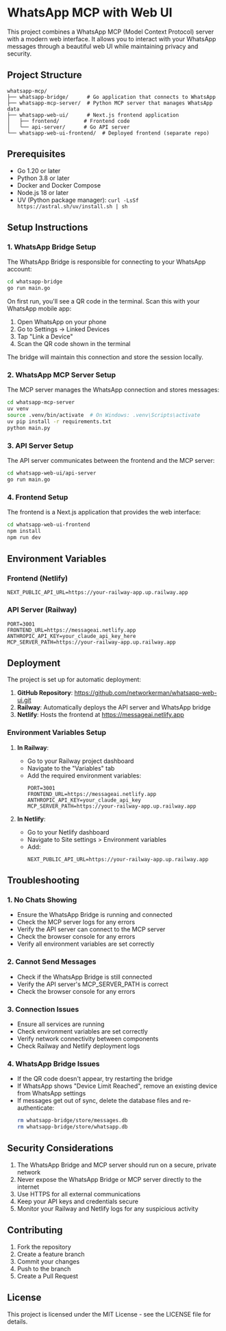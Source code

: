# WhatsApp MCP with Web UI

This project combines a WhatsApp MCP (Model Context Protocol) server with a modern web interface. It allows you to interact with your WhatsApp messages through a beautiful web UI while maintaining privacy and security.

## Project Structure

```
whatsapp-mcp/
├── whatsapp-bridge/      # Go application that connects to WhatsApp
├── whatsapp-mcp-server/  # Python MCP server that manages WhatsApp data
├── whatsapp-web-ui/      # Next.js frontend application
│   ├── frontend/        # Frontend code
│   └── api-server/      # Go API server
└── whatsapp-web-ui-frontend/  # Deployed frontend (separate repo)
```

## Prerequisites

- Go 1.20 or later
- Python 3.8 or later
- Docker and Docker Compose
- Node.js 18 or later
- UV (Python package manager): `curl -LsSf https://astral.sh/uv/install.sh | sh`

## Setup Instructions

### 1. WhatsApp Bridge Setup

The WhatsApp Bridge is responsible for connecting to your WhatsApp account:

```bash
cd whatsapp-bridge
go run main.go
```

On first run, you'll see a QR code in the terminal. Scan this with your WhatsApp mobile app:
1. Open WhatsApp on your phone
2. Go to Settings → Linked Devices
3. Tap "Link a Device"
4. Scan the QR code shown in the terminal

The bridge will maintain this connection and store the session locally.

### 2. WhatsApp MCP Server Setup

The MCP server manages the WhatsApp connection and stores messages:

```bash
cd whatsapp-mcp-server
uv venv
source .venv/bin/activate  # On Windows: .venv\Scripts\activate
uv pip install -r requirements.txt
python main.py
```

### 3. API Server Setup

The API server communicates between the frontend and the MCP server:

```bash
cd whatsapp-web-ui/api-server
go run main.go
```

### 4. Frontend Setup

The frontend is a Next.js application that provides the web interface:

```bash
cd whatsapp-web-ui-frontend
npm install
npm run dev
```

## Environment Variables

### Frontend (Netlify)
```env
NEXT_PUBLIC_API_URL=https://your-railway-app.up.railway.app
```

### API Server (Railway)
```env
PORT=3001
FRONTEND_URL=https://messageai.netlify.app
ANTHROPIC_API_KEY=your_claude_api_key_here
MCP_SERVER_PATH=https://your-railway-app.up.railway.app
```

## Deployment

The project is set up for automatic deployment:

1. **GitHub Repository**: https://github.com/networkerman/whatsapp-web-ui.git
2. **Railway**: Automatically deploys the API server and WhatsApp bridge
3. **Netlify**: Hosts the frontend at https://messageai.netlify.app

### Environment Variables Setup

1. **In Railway**:
   - Go to your Railway project dashboard
   - Navigate to the "Variables" tab
   - Add the required environment variables:
     ```
     PORT=3001
     FRONTEND_URL=https://messageai.netlify.app
     ANTHROPIC_API_KEY=your_claude_api_key
     MCP_SERVER_PATH=https://your-railway-app.up.railway.app
     ```

2. **In Netlify**:
   - Go to your Netlify dashboard
   - Navigate to Site settings > Environment variables
   - Add:
     ```
     NEXT_PUBLIC_API_URL=https://your-railway-app.up.railway.app
     ```

## Troubleshooting

### 1. No Chats Showing
- Ensure the WhatsApp Bridge is running and connected
- Check the MCP server logs for any errors
- Verify the API server can connect to the MCP server
- Check the browser console for any errors
- Verify all environment variables are set correctly

### 2. Cannot Send Messages
- Check if the WhatsApp Bridge is still connected
- Verify the API server's MCP_SERVER_PATH is correct
- Check the browser console for any errors

### 3. Connection Issues
- Ensure all services are running
- Check environment variables are set correctly
- Verify network connectivity between components
- Check Railway and Netlify deployment logs

### 4. WhatsApp Bridge Issues
- If the QR code doesn't appear, try restarting the bridge
- If WhatsApp shows "Device Limit Reached", remove an existing device from WhatsApp settings
- If messages get out of sync, delete the database files and re-authenticate:
  ```bash
  rm whatsapp-bridge/store/messages.db
  rm whatsapp-bridge/store/whatsapp.db
  ```

## Security Considerations

1. The WhatsApp Bridge and MCP server should run on a secure, private network
2. Never expose the WhatsApp Bridge or MCP server directly to the internet
3. Use HTTPS for all external communications
4. Keep your API keys and credentials secure
5. Monitor your Railway and Netlify logs for any suspicious activity

## Contributing

1. Fork the repository
2. Create a feature branch
3. Commit your changes
4. Push to the branch
5. Create a Pull Request

## License

This project is licensed under the MIT License - see the LICENSE file for details.
